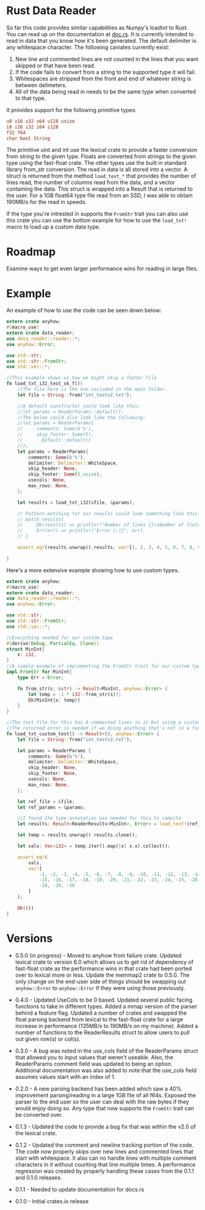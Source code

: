 # Rust Data Reader

So far this code provides similar capabilities as Numpy's loadtxt to Rust. You can read up on the documentation at [doc.rs](https://docs.rs/data_reader/). It is currently intended to read in data that you know how it's been generated. The default delimiter is any whitespace character. The following caviates currently exist:

1.  New line and commented lines are not counted in the lines that you want skipped or that have been read.
2.  If the code fails to convert from a string to the supported type it will fail.
3.  Whitespaces are stripped from the front and end of whatever string is between delimeters.
4.  All of the data being read in needs to be the same type when converted to that type. 

It provides support for the following primitive types:


```rust ignore
u8 u16 u32 u64 u128 usize
i8 i16 i32 i64 i128
f32 f64
char bool String
```

The primitive uint and int use the lexical crate to provide a faster conversion from string to the given type. Floats are converted from strings to the given type using the fast-float crate. The other types use the built in standard library from_str conversion. The read in data is all stored into a vector. A struct is returned from the method ```load_text_*``` that provides the number of lines read, the number of columns read from the data, and a vector containing the data. This struct is wrapped into a Result that is returned to the user. For a 1GB float64 type file read from an SSD, I was able to obtain 190MB/s for the read in speeds.

If the type you're intrested in supports the ```FromStr``` trait you can also use this crate you can use the bottom example for how to use the ```load_txt!``` macro to load up a custom data type.

# Roadmap
Examine ways to get even larger performance wins for reading in large files.

# Example
An example of how to use the code can be seen down below:

```rust ignore
extern crate anyhow;
#[macro_use]
extern crate data_reader;
use data_reader::reader::*;
use anyhow::Error;

use std::str;
use std::str::FromStr;
use std::vec::*;

//This example shows us how we might skip a footer file
fn load_txt_i32_test_sk_f(){
    //The file here is the one included in the main folder.
    let file = String::from("int_testv2.txt");

    //A default constructor could look like this:
    //let params = ReaderParams::default();
    //The below could also look like the following:
    //let params = ReaderParams{
    //     comments: Some(b'%'),
    //     skip_footer: Some(5),
    //     ..Default::default()
    //};
    let params = ReaderParams{
        comments: Some(b'%'),
        delimiter: Delimiter::WhiteSpace,
        skip_header: None,
        skip_footer: Some(5_usize),
        usecols: None,
        max_rows: None,
    };

    let results = load_txt_i32(&file, &params);

    // Pattern matching for our results could look something like this.
    // match results{
    //     Ok(results) => println!("Number of lines {}\nNumber of fields {}\nResults {:?}",results.num_lines, results.num_fields, results.results),
    //     Err(err) => println!("Error {:?}", err),
    // }

    assert_eq!(results.unwrap().results, vec![1, 2, 3, 4, 5, 6, 7, 8, 9, 10, 11, 12, 13, 14, 15]);

}
```

Here's a more extensive example showing how to use custom types.

```rust ignore
extern crate anyhow;
#[macro_use]
extern crate data_reader;
use data_reader::reader::*;
use anyhow::Error;

use std::str;
use std::str::FromStr;
use std::vec::*;

//Everything needed for our custom type
#[derive(Debug, PartialEq, Clone)]
struct MinInt{
    x: i32,
}
//A simple example of implementing the FromStr trait for our custom type
impl FromStr for MinInt{
    type Err = Error;

    fn from_str(s: &str) -> Result<MinInt, anyhow::Error> {
        let temp = -1 * i32::from_str(s)?;
        Ok(MinInt{x: temp})
    }
}

//The test file for this has 0 commented lines in it but using a custom type
//The returned error is needed if we doing anything that's not in a function
fn load_txt_custom_test() -> Result<(), anyhow::Error> {
    let file = String::from("int_testv2.txt");

    let params = ReaderParams {
        comments: Some(b'%'),
        delimiter: Delimiter::WhiteSpace,
        skip_header: None,
        skip_footer: None,
        usecols: None,
        max_rows: None,
    };

    let ref_file = &file;
    let ref_params = &params;

    //I found the type annotation was needed for this to compile
    let results: Result<ReaderResults<MinInt>, Error> = load_text!(ref_file, ref_params, MinInt);

    let temp = results.unwrap().results.clone();

    let vals: Vec<i32> = temp.iter().map(|x| x.x).collect();

    assert_eq!(
        vals,
        vec![
            -1, -2, -3, -4, -5, -6, -7, -8, -9, -10, -11, -12, -13, -14,
            -15, -16, -17, -18, -19, -20, -21, -22, -23, -24, -25, -26, -27,
            -28, -29, -30
        ]
    );

    Ok(())
}

```

# Versions
* 0.5.0 (in progress) - Moved to anyhow from failure crate. Updated lexical crate to version 6.0 which allows us to get rid of dependency of fast-float crate as the performance wins in that crate had been ported over to lexical more or less. Update the memmap2 crate to 0.5.0. The only change on the end-user side of things should be swapping out `anyhow::Error` to `anyhow::Error` if they were using those previously.

* 0.4.0 - Updated UseCols to be 0 based. Updated several public facing functions to take in different types. Added a mmap version of the parser behind a feature flag. Updated a number of crates and swapped the float parsing backend from lexical to the fast-float crate for a large increase in performance (135MB/s to 190MB/s on my machine). Added a number of functions to the ReaderResults struct to allow users to pull out given row(s) or col(s).

* 0.3.0 - A bug was noted in the use_cols field of the ReaderParams struct that allowed you to input values that weren't useable. Also, the ReaderParams comment field was updated to being an option. Additional documentation was also added to note that the use_cols field assumes values start with an index of 1.
* 0.2.0 - A new parsing backend has been added which saw a 40% improvement parsing/reading in a large 1GB file of all f64s. Exposed the parser to the end user so the user can deal with the raw bytes if they would enjoy doing so. Any type that now supports the ```FromStr``` trait can be converted over.  

* 0.1.3 - Updated the code to provide a bug fix that was within the v2.0 of the lexical crate.

* 0.1.2 - Updated the comment and newline tracking portion of the code. The code now properly skips over new lines and commented lines that start with whitespace. It also can no handle lines with multiple comment characters in it without counting that line multiple times. A performance regression was created by properly handling these cases from the 0.1.1 and 0.1.0 releases.

* 0.1.1 - Needed to update documentation for docs.rs

* 0.1.0 - Initial crates.io release
